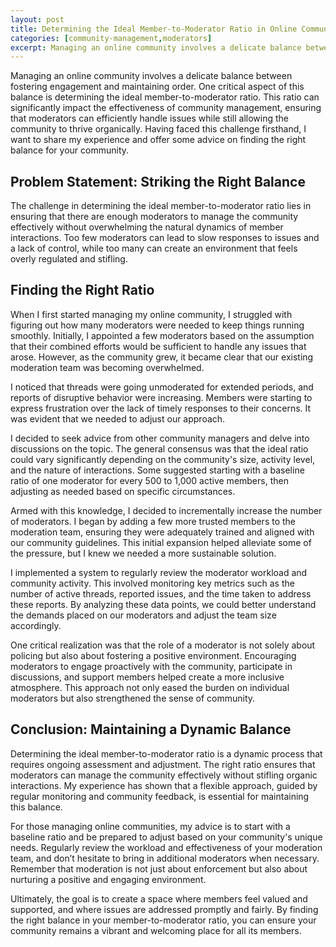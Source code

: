 ```yaml
---
layout: post
title: Determining the Ideal Member-to-Moderator Ratio in Online Communities
categories: [community-management,moderators]
excerpt: Managing an online community involves a delicate balance between fostering engagement and maintaining order. One critical aspect of this balance is determining the ideal member-to-moderator ratio. This ratio can significantly impact the effectiveness of community management, ensuring that moderators can efficiently handle issues while still allowing the community to thrive organically. Having faced this challenge firsthand, I want to share my experience and offer some advice on finding the right balance for your community.
---
```


Managing an online community involves a delicate balance between fostering engagement and maintaining order. One critical aspect of this balance is determining the ideal member-to-moderator ratio. This ratio can significantly impact the effectiveness of community management, ensuring that moderators can efficiently handle issues while still allowing the community to thrive organically. Having faced this challenge firsthand, I want to share my experience and offer some advice on finding the right balance for your community.

## Problem Statement: Striking the Right Balance

The challenge in determining the ideal member-to-moderator ratio lies in ensuring that there are enough moderators to manage the community effectively without overwhelming the natural dynamics of member interactions. Too few moderators can lead to slow responses to issues and a lack of control, while too many can create an environment that feels overly regulated and stifling.

## Finding the Right Ratio

When I first started managing my online community, I struggled with figuring out how many moderators were needed to keep things running smoothly. Initially, I appointed a few moderators based on the assumption that their combined efforts would be sufficient to handle any issues that arose. However, as the community grew, it became clear that our existing moderation team was becoming overwhelmed.

I noticed that threads were going unmoderated for extended periods, and reports of disruptive behavior were increasing. Members were starting to express frustration over the lack of timely responses to their concerns. It was evident that we needed to adjust our approach.

I decided to seek advice from other community managers and delve into discussions on the topic. The general consensus was that the ideal ratio could vary significantly depending on the community's size, activity level, and the nature of interactions. Some suggested starting with a baseline ratio of one moderator for every 500 to 1,000 active members, then adjusting as needed based on specific circumstances.

Armed with this knowledge, I decided to incrementally increase the number of moderators. I began by adding a few more trusted members to the moderation team, ensuring they were adequately trained and aligned with our community guidelines. This initial expansion helped alleviate some of the pressure, but I knew we needed a more sustainable solution.

I implemented a system to regularly review the moderator workload and community activity. This involved monitoring key metrics such as the number of active threads, reported issues, and the time taken to address these reports. By analyzing these data points, we could better understand the demands placed on our moderators and adjust the team size accordingly.

One critical realization was that the role of a moderator is not solely about policing but also about fostering a positive environment. Encouraging moderators to engage proactively with the community, participate in discussions, and support members helped create a more inclusive atmosphere. This approach not only eased the burden on individual moderators but also strengthened the sense of community.

## Conclusion: Maintaining a Dynamic Balance

Determining the ideal member-to-moderator ratio is a dynamic process that requires ongoing assessment and adjustment. The right ratio ensures that moderators can manage the community effectively without stifling organic interactions. My experience has shown that a flexible approach, guided by regular monitoring and community feedback, is essential for maintaining this balance.

For those managing online communities, my advice is to start with a baseline ratio and be prepared to adjust based on your community's unique needs. Regularly review the workload and effectiveness of your moderation team, and don’t hesitate to bring in additional moderators when necessary. Remember that moderation is not just about enforcement but also about nurturing a positive and engaging environment.

Ultimately, the goal is to create a space where members feel valued and supported, and where issues are addressed promptly and fairly. By finding the right balance in your member-to-moderator ratio, you can ensure your community remains a vibrant and welcoming place for all its members.
